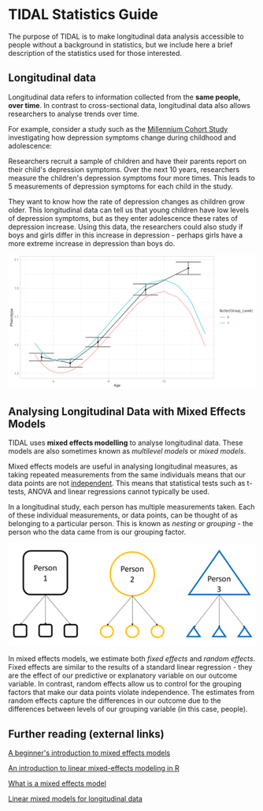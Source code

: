 # TIDAL Statistics Guide

The purpose of TIDAL is to make longitudinal data analysis accessible to people without a background in statistics, but we include here a brief description of the statistics used for those interested.

## Longitudinal data

Longitudinal data refers to information collected from the **same people, over time**. In contrast to cross-sectional data, longitudinal data also allows researchers to analyse trends over time. 

For example, consider a study such as the [Millennium Cohort Study](https://cls.ucl.ac.uk/cls-studies/millennium-cohort-study/) investigating how depression symptoms change during childhood and adolescence: 

Researchers recruit a sample of children and have their parents report on their child's depression symptoms. Over the next 10 years, researchers measure the children's depression symptoms four more times. This leads to 5 measurements of depression symptoms for each child in the study.

They want to know how the rate of depression changes as children grow older. This longitudinal data can tell us that young children have low levels of depression symptoms, but as they enter adolescence these rates of depression increase. Using this data, the researchers could also study if boys and girls differ in this increase in depression - perhaps girls have a more extreme increase in depression than boys do. 

![](simulated-plot.png)



## Analysing Longitudinal Data with Mixed Effects Models

TIDAL uses **mixed effects modelling** to analyse longitudinal data. These models are also sometimes known as *multilevel models* or *mixed models*.

Mixed effects models are useful in analysing longitudinal measures, as taking repeated measurements from the same individuals means that our data points are not [independent](https://www.statology.org/assumption-of-independence/). This means that statistical tests such as t-tests, ANOVA and linear regressions cannot typically be used.

In a longitudinal study, each person has multiple measurements taken. Each of these individual measurements, or data points, can be thought of as belonging to a particular person. This is known as *nesting* or *grouping* - the person who the data came from is our grouping factor. 

![](nesteddata.png)

In mixed effects models, we estimate both *fixed effects* and *random effects*. Fixed effects are similar to the results of a standard linear regression - they are the effect of our predictive or explanatory variable on our outcome variable. In contrast, random effects allow us to control for the grouping factors that make our data points violate independence. The estimates from random effects capture the differences in our outcome due to the differences between levels of our grouping variable (in this case, people).

## Further reading (external links)
[A beginner's introduction to mixed effects models](https://meghan.rbind.io/blog/2022-06-28-a-beginner-s-guide-to-mixed-effects-models/)

[An introduction to linear mixed-effects modeling in R](https://journals.sagepub.com/doi/10.1177/2515245920960351)

[What is a mixed effects model](https://www.statstest.com/mixed-effects-model/#What_is_a_Mixed_Effects_Model)

[Linear mixed models for longitudinal data](https://boostedml.com/2018/12/linear-mixed-models-for-longitudinal-data.html)